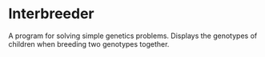 # Interbreeder

A program for solving simple genetics problems. Displays the genotypes of children when breeding two genotypes together.
